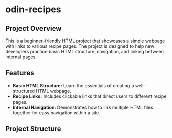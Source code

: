 # odin-recipes

## Project Overview
This is a beginner-friendly HTML project that showcases a simple webpage with links to various recipe pages. The project is designed to help new developers practice basic HTML structure, navigation, and linking between internal pages.

## Features
- **Basic HTML Structure:** Learn the essentials of creating a well-structured HTML webpage.
- **Recipe Links:** Includes clickable links that direct users to different recipe pages.
- **Internal Navigation:** Demonstrates how to link multiple HTML files together for easy navigation within a site.

## Project Structure
